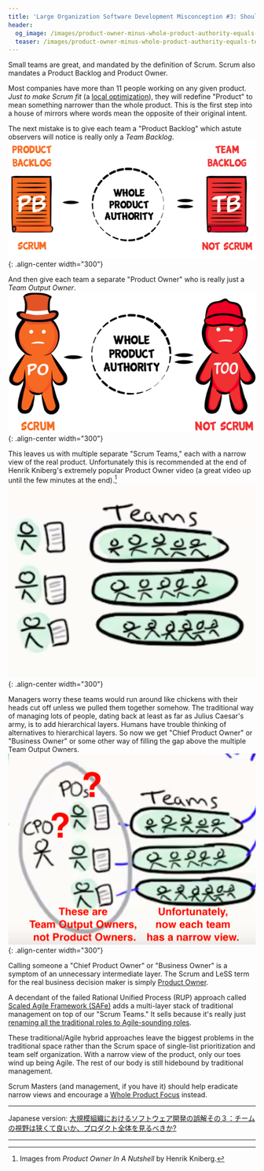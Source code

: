 ```yaml
---
title: 'Large Organization Software Development Misconception #3: Should Our Team See A Narrow View Or A Whole Product View?'
header:
  og_image: /images/product-owner-minus-whole-product-authority-equals-team-output-owner.png
  teaser: /images/product-owner-minus-whole-product-authority-equals-team-output-owner.png
---
```


Small teams are great, and mandated by the definition of Scrum.  Scrum also mandates a Product Backlog and Product Owner.  

Most companies have more than 11 people working on any given product.  *Just to make Scrum fit* (a [local optimization](/local-optimization-bias)), they will redefine "Product" to mean something narrower than the whole product.  This is the first step into a house of mirrors where words mean the opposite of their original intent.

The next mistake is to give each team a "Product Backlog" which astute observers will notice is really only a *Team Backlog*.
![Product Backlog minus whole product authority equals Team Backlog](/images/product-backlog-minus-whole-product-authority-equals-team-backlog.png){: .align-center width="300"}

And then give each team a separate "Product Owner" who is really just a *Team Output Owner*.
![Product Owner minus whole product authority equals Team Output Owner](/images/product-owner-minus-whole-product-authority-equals-team-output-owner.png){: .align-center width="300"}

This leaves us with multiple separate "Scrum Teams," each with a narrow view of the real product. Unfortunately this is recommended at the end of Henrik Kniberg's extremely popular Product Owner video (a great video up until the few minutes at the end).[^1]
![Henrik Kniberg Multiple-PO Dysfunction](/images/henrik-kniberg-multiple-po-dysfunction.png){: .align-center width="300"}

Managers worry these teams would run around like chickens with their heads cut off unless we pulled them together somehow.  The traditional way of managing lots of people, dating back at least as far as Julius Caesar's army, is to add hierarchical layers.  Humans have trouble thinking of alternatives to hierarchical layers.  So now we get "Chief Product Owner" or "Business Owner" or some other way of filling the gap above the multiple Team Output Owners.
![Henrik Kniberg Product Owner In a Nutshell Dysfunction](/images/henrik-kniberg-cpo-dysfunction.png){: .align-center width="300"}

Calling someone a "Chief Product Owner" or "Business Owner" is a symptom of an unnecessary intermediate layer.  The Scrum and LeSS term for the real business decision maker is simply [Product Owner](https://less.works/less/framework/product-owner.html).

A decendant of the failed Rational Unified Process (RUP) approach called [Scaled Agile Framework (SAFe)](http://www.lafable.com/) adds a multi-layer stack of traditional management on top of our "Scrum Teams."  It sells because it's really just [renaming all the traditional roles to Agile-sounding roles](https://fansofless.com).  

These traditional/Agile hybrid approaches leave the biggest problems in the traditional space rather than the Scrum space of single-list prioritization and team self organization.  With a narrow view of the product, only our toes wind up being Agile.  The rest of our body is still hidebound by traditional management.

Scrum Masters (and management, if you have it) should help eradicate narrow views and encourage a [Whole Product Focus](https://less.works/less/principles/whole-product-focus.html) instead.

[^1]: Images from _Product Owner In A Nutshell_ by Henrik Kniberg.

* * * 

Japanese version: [大規模組織におけるソフトウェア開発の誤解その３：チームの視野は狭くて良いか、プロダクト全体を見るべきか?](https://scrummaster.jp/misconception-3-should-our-team-see-a-narrow-view-or-a-whole-product-view-jp/)

* * *

